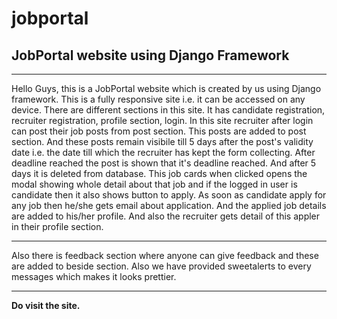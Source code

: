 # jobportal 
<h2>JobPortal website using Django Framework</h2>
<hr>
<p>Hello Guys, this is a JobPortal website which is created by us using Django framework. This is a fully responsive site i.e. it can be accessed on any device.
There are different sections in this site. It has candidate registration, recruiter registration, profile section, login.
In this site recruiter after login can post their job posts from post section. This posts are added to post section. And these posts remain visibile till 5 days after the post's validity date i.e. the date till which the recruiter has kept the form collecting. After deadline reached the post is shown that it's deadline reached. And after 5 days it is deleted from database. This job cards when clicked opens the modal showing whole detail about that job and if the logged in user is candidate then it also shows button to apply. As soon as candidate apply for any job then he/she gets email about application. And the applied job details are added to his/her profile. And also the recruiter gets detail of this appler in their profile section.<hr> Also there is feedback section where anyone can give feedback and these are added to beside section. Also we have provided sweetalerts to every messages which makes it looks prettier. </p>

<hr>
<b><p>Do visit the site.</p></b>
